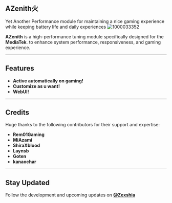 ## AZenith火 
Yet Another Performance module for maintaining a nice gaming experience while keeping battery life and daily experiences
![1000033352](https://github.com/user-attachments/assets/904b23f2-010a-4447-bcbf-5eea41aec851)


**AZenith** is a high-performance tuning module specifically designed for the **MediaTek**. to enhance system performance, responsiveness, and gaming experience.  

---

##  Features  
- **Active automatically on gaming!**
- **Customize as u want!**
- **WebUI!**
 
---

##  Credits  
Huge thanks to the following contributors for their support and expertise:  
- **Rem01Gaming**  
- **MiAzami**  
- **ShiraXblood**  
- **Laynsb**  
- **Goten**  
- **kanaochar**
---

## Stay Updated  
Follow the development and upcoming updates on **[@Zexshia](https://t.me/ZeshArch)**
